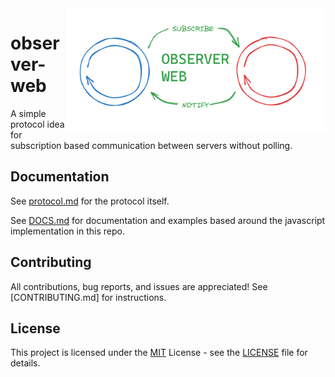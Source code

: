 <img align="right" height="200" src="https://github.com/coderkearns/observer-web/blob/main/banner.png?raw=true" />

# observer-web

A simple protocol idea for subscription based communication between servers without polling.

## Documentation

See [protocol.md](./src/protocol.md) for the protocol itself.

See [DOCS.md](./DOCS.md) for documentation and examples based around the javascript implementation in this repo.

## Contributing

All contributions, bug reports, and issues are appreciated! See [CONTRIBUTING.md] for instructions.

## License

This project is licensed under the [MIT](https://choosealicense.com/licenses/mit/) License - see the [LICENSE](./LICENSE) file for details.
